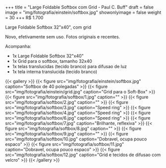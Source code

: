 +++
title = "Large Foldable Softbox com Grid - Paul C. Buff"
draft = false
image = "img/fotografia/einstein/softbox.jpg"
showonlyimage = false
weight = 30
+++
<span class="price">R$ 1.700</span>

Large Foldable Softbox 32"x40", com grid

<!--more-->

Novo, efetivamente sem uso. Fotos originais e recentes.

Acompanha:

- 1x Large Foldable Softbox 32"x40"
- 1x Grid para o softbox, tamanho 32x40
- 1x telas translucidas (tecido branco) para difusao de luz
- 1x tela interna translucida (tecido branco)

{{< gallery >}}
{{< figure src="img/fotografia/einstein/softbox.jpg" caption="Softbox de 40 polegadas" >}}
{{< figure src="img/fotografia/einstein/grid.jpg" caption="Grid para o Soft-Box" >}}
{{< figure src="img/fotografia/softbox/1.jpg" caption="" >}}
{{< figure src="img/fotografia/softbox/2.jpg" caption="" >}}
{{< figure src="img/fotografia/softbox/3.jpg" caption="Speed ring" >}}
{{< figure src="img/fotografia/softbox/4.jpg" caption="Speed ring" >}}
{{< figure src="img/fotografia/softbox/6.jpg" caption="Speed ring" >}}
{{< figure src="img/fotografia/softbox/7.jpg" caption="Brilhante, reflexiva" >}}
{{< figure src="img/fotografia/softbox/8.jpg" caption="" >}}
{{< figure src="img/fotografia/softbox/9.jpg" caption="" >}}
{{< figure src="img/fotografia/softbox/10.jpg" caption="Dobravel, ocupa pouco espaco" >}}
{{< figure src="img/fotografia/softbox/11.jpg" caption="Dobravel, ocupa pouco espaco" >}}
{{< figure src="img/fotografia/softbox/12.jpg" caption="Grid e tecidos de difusao com velcro" >}}
{{< /gallery >}}

